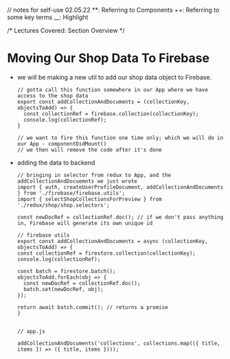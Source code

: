 // notes for self-use 02.05.22
**: Referring to Components
++: Referring to some key terms
__: Highlight

/* 
  Lectures Covered:
  Section Overview
*/

# Moving Our Shop Data To Firebase
- we will be making a new util to add our shop data object to Firebase. 
  ```
  // gotta call this function somewhere in our App where we have access to the shop data
  export const addCollectionAndDocuments = (collectionKey, objectsToAdd) => {
    const collectionRef = firebase.collection(collectionKey);
    console.log(collectionRef);
  }

  // we want to fire this function one time only; which we will do in our App - componentDidMount()
  // we then will remove the code after it's done
  ```
  
- adding the data to backend
  ```
  // bringing in selector from redux to App, and the addCollectionAndDocuemnts we just wrote
  import { auth, createUserProfileDocument, addCollectionAndDocuments } from './firebase/firebase.utils';
  import { selectShopCollectionsForPreview } from './redux/shop/shop.selectors';
  ```

  ```
  const newDocRef = collectionRef.doc(); // if we don't pass anything in, Firebase will generate its own unique id
  ```


  ```
  // firebase utils
  export const addCollectionAndDocuments = async (collectionKey, objectsToAdd) => {
  const collectionRef = firestore.collection(collectionKey);
  console.log(collectionRef);

  const batch = firestore.batch();
  objectsToAdd.forEach(obj => {
    const newDocRef = collectionRef.doc();
    batch.set(newDocRef, obj);
  });

  return await batch.commit(); // returns a promise
  }


  // app.js
  
  addCollectionAndDocuments('collections', collections.map(({ title, items }) => ({ title, items })));
  ```